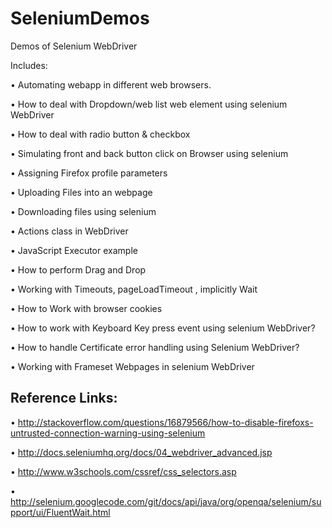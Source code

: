 SeleniumDemos
=============

Demos of Selenium WebDriver

Includes:

• Automating webapp in different web browsers.

• How to deal with Dropdown/web list web element using selenium WebDriver

• How to deal with radio button & checkbox

• Simulating front and back button click on Browser using selenium

• Assigning Firefox profile parameters

• Uploading Files into an webpage

• Downloading files using selenium

• Actions class in WebDriver

• JavaScript Executor example

• How to perform Drag and Drop 

• Working with Timeouts, pageLoadTimeout , implicitly Wait 

• How to Work with browser cookies 

• How to work with Keyboard Key press event using selenium WebDriver?

• How to handle Certificate error handling using Selenium WebDriver?

• Working with Frameset Webpages in selenium WebDriver


Reference Links:
----------------
• http://stackoverflow.com/questions/16879566/how-to-disable-firefoxs-untrusted-connection-warning-using-selenium

• http://docs.seleniumhq.org/docs/04_webdriver_advanced.jsp

• http://www.w3schools.com/cssref/css_selectors.asp

• http://selenium.googlecode.com/git/docs/api/java/org/openqa/selenium/support/ui/FluentWait.html

